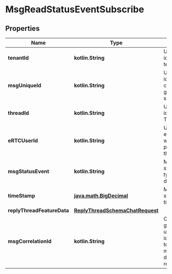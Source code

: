 
# MsgReadStatusEventSubscribe

## Properties
Name | Type | Description | Notes
------------ | ------------- | ------------- | -------------
**tenantId** | **kotlin.String** | Unique identified tenant |  [optional]
**msgUniqueId** | **kotlin.String** | Unique identified of chat object generated by server |  [optional]
**threadId** | **kotlin.String** | Unique identified Thread |  [optional]
**eRTCUserId** | **kotlin.String** | User&#39;s eRTCUserId who pubblished this topic |  [optional]
**msgStatusEvent** | **kotlin.String** | Message status event type : delivered/seen |  [optional]
**timeStamp** | [**java.math.BigDecimal**](java.math.BigDecimal.md) | Message status event time stamp |  [optional]
**replyThreadFeatureData** | [**ReplyThreadSchemaChatRequest**](ReplyThreadSchemaChatRequest.md) |  |  [optional]
**msgCorrelationId** | **kotlin.String** | Client generated unique identifier used to trace message delivery till receiver. |  [optional]



